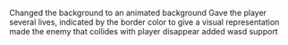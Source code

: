Changed the background to an animated background
Gave the player several lives, indicated by the border color to give a visual representation
made the enemy that collides with player disappear
added wasd support
